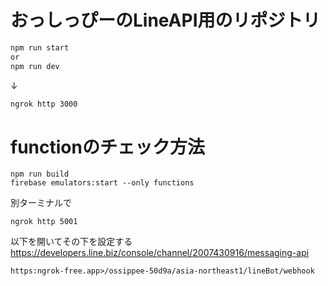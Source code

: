 # おっしっぴーのLineAPI用のリポジトリ

```bash
npm run start
or
npm run dev
```
↓
```bash
ngrok http 3000
```


# functionのチェック方法
```
npm run build
firebase emulators:start --only functions
```

別ターミナルで
```
ngrok http 5001
```

以下を開いてその下を設定する
https://developers.line.biz/console/channel/2007430916/messaging-api

```
https:ngrok-free.app>/ossippee-50d9a/asia-northeast1/lineBot/webhook
```